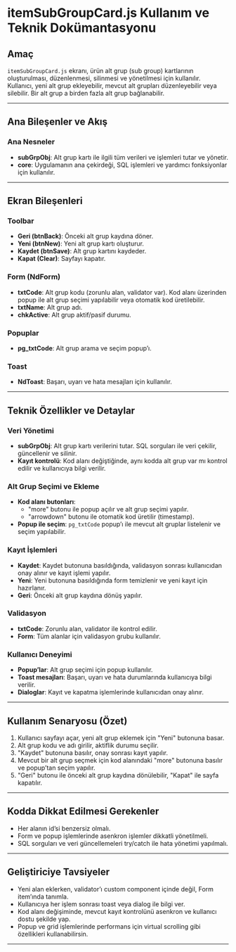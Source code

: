 # itemSubGroupCard.js Kullanım ve Teknik Dokümantasyonu

## Amaç
`itemSubGroupCard.js` ekranı, ürün alt grup (sub group) kartlarının oluşturulması, düzenlenmesi, silinmesi ve yönetilmesi için kullanılır.  
Kullanıcı, yeni alt grup ekleyebilir, mevcut alt grupları düzenleyebilir veya silebilir.
Bir alt grup a birden fazla alt grup bağlanabilir.

---

## Ana Bileşenler ve Akış

### Ana Nesneler
- **subGrpObj**: Alt grup kartı ile ilgili tüm verileri ve işlemleri tutar ve yönetir.
- **core**: Uygulamanın ana çekirdeği, SQL işlemleri ve yardımcı fonksiyonlar için kullanılır.

---

## Ekran Bileşenleri

### Toolbar
- **Geri (btnBack)**: Önceki alt grup kaydına döner.
- **Yeni (btnNew)**: Yeni alt grup kartı oluşturur.
- **Kaydet (btnSave)**: Alt grup kartını kaydeder.
- **Kapat (Clear)**: Sayfayı kapatır.

### Form (NdForm)
- **txtCode**: Alt grup kodu (zorunlu alan, validator var). Kod alanı üzerinden popup ile alt grup seçimi yapılabilir veya otomatik kod üretilebilir.
- **txtName**: Alt grup adı.
- **chkActive**: Alt grup aktif/pasif durumu.

### Popuplar
- **pg_txtCode**: Alt grup arama ve seçim popup’ı.

### Toast
- **NdToast**: Başarı, uyarı ve hata mesajları için kullanılır.

---

## Teknik Özellikler ve Detaylar

### Veri Yönetimi
- **subGrpObj**: Alt grup kartı verilerini tutar. SQL sorguları ile veri çekilir, güncellenir ve silinir.
- **Kayıt kontrolü**: Kod alanı değiştiğinde, aynı kodda alt grup var mı kontrol edilir ve kullanıcıya bilgi verilir.

### Alt Grup Seçimi ve Ekleme
- **Kod alanı butonları**: 
  - "more" butonu ile popup açılır ve alt grup seçimi yapılır.
  - "arrowdown" butonu ile otomatik kod üretilir (timestamp).
- **Popup ile seçim**: `pg_txtCode` popup’ı ile mevcut alt gruplar listelenir ve seçim yapılabilir.

### Kayıt İşlemleri
- **Kaydet**: Kaydet butonuna basıldığında, validasyon sonrası kullanıcıdan onay alınır ve kayıt işlemi yapılır.
- **Yeni**: Yeni butonuna basıldığında form temizlenir ve yeni kayıt için hazırlanır.
- **Geri**: Önceki alt grup kaydına dönüş yapılır.

### Validasyon
- **txtCode**: Zorunlu alan, validator ile kontrol edilir.
- **Form**: Tüm alanlar için validasyon grubu kullanılır.

### Kullanıcı Deneyimi
- **Popup’lar**: Alt grup seçimi için popup kullanılır.
- **Toast mesajları**: Başarı, uyarı ve hata durumlarında kullanıcıya bilgi verilir.
- **Dialoglar**: Kayıt ve kapatma işlemlerinde kullanıcıdan onay alınır.

---

## Kullanım Senaryosu (Özet)
1. Kullanıcı sayfayı açar, yeni alt grup eklemek için "Yeni" butonuna basar.
2. Alt grup kodu ve adı girilir, aktiflik durumu seçilir.
3. "Kaydet" butonuna basılır, onay sonrası kayıt yapılır.
4. Mevcut bir alt grup seçmek için kod alanındaki "more" butonuna basılır ve popup’tan seçim yapılır.
5. "Geri" butonu ile önceki alt grup kaydına dönülebilir, "Kapat" ile sayfa kapatılır.

---

## Kodda Dikkat Edilmesi Gerekenler
- Her alanın id’si benzersiz olmalı.
- Form ve popup işlemlerinde asenkron işlemler dikkatli yönetilmeli.
- SQL sorguları ve veri güncellemeleri try/catch ile hata yönetimi yapılmalı.

---

## Geliştiriciye Tavsiyeler
- Yeni alan eklerken, validator’ı custom component içinde değil, Form item’ında tanımla.
- Kullanıcıya her işlem sonrası toast veya dialog ile bilgi ver.
- Kod alanı değişiminde, mevcut kayıt kontrolünü asenkron ve kullanıcı dostu şekilde yap.
- Popup ve grid işlemlerinde performans için virtual scrolling gibi özellikleri kullanabilirsin.

--- 